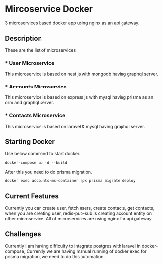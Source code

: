 # Mircoservice Docker

3 microservices based docker app using nginx as an api gateway.

## Description

These are the list of microservices

### * User Microservice   

This microservice is based on nest js with mongodb having graphql server.

### * Accounts Microservice   

This microservice is based on express js with mysql having prisma as an orm and graphql server.

### * Contacts Microservice   

This microservice is based on laravel & mysql having graphql server.

## Starting Docker

Use below command to start docker.

```
docker-compose up -d --build
```

After this you need to do prisma migration.

```
docker exec accounts-ms-container npx prisma migrate deploy
```

## Current Features

Currently you can create user, fetch users, create contacts, get contacts, when you are creating user, redis-pub-sub is creating account entity on other microservice.
All of microservices are using nginx for api gateway.

## Challenges

Currently I am having difficulty to integrate postgres with laravel in docker-compose,
Currently we are having manual running of docker exec for prisma migration, we need to do this automation.